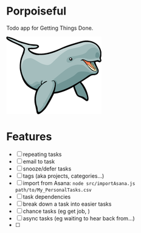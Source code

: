 # Porpoiseful
Todo app for Getting Things Done.

![porpoise](src/porpoise.png)

# Features
- [ ] repeating tasks
- [ ] email to task
- [ ] snooze/defer tasks
- [ ] tags (aka projects, categories…)
- [ ] import from Asana: `node src/importAsana.js path/to/My_PersonalTasks.csv`
- [ ] task dependencies
- [ ] break down a task into easier tasks
- [ ] chance tasks (eg get job, )
- [ ] async tasks (eg waiting to hear back from…)
- [ ]
